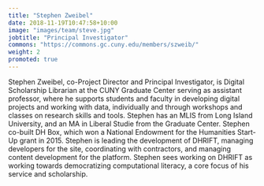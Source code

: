 ```yaml
---
title: "Stephen Zweibel"
date: 2018-11-19T10:47:58+10:00
image: "images/team/steve.jpg"
jobtitle: "Principal Investigator"
commons: "https://commons.gc.cuny.edu/members/szweib/"
weight: 2
promoted: true
---
```


<p>
Stephen Zweibel, co-Project Director and Principal Investigator, is Digital Scholarship Librarian at the CUNY Graduate Center serving as assistant professor, where he supports students and faculty in developing digital projects and working with data, individually and through workshops and classes on research skills and tools. Stephen has an MLIS from Long Island University, and an MA in Liberal Studie from the Graduate Center. Stephen co-built DH Box, which won a National Endowment for the Humanities Start-Up grant in 2015. Stephen is leading the development of DHRIFT, managing developers for the site, coordinating with contractors, and managing content development for the platform. Stephen sees working on DHRIFT as working towards democratizing computational literacy, a core focus of his service and scholarship.
</p>


